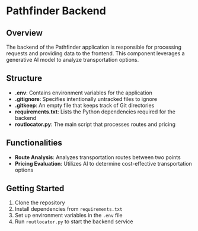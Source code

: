 # Pathfinder Backend

## Overview
The backend of the Pathfinder application is responsible for processing requests and providing data to the frontend. This component leverages a generative AI model to analyze transportation options.

## Structure
- **.env**: Contains environment variables for the application
- **.gitignore**: Specifies intentionally untracked files to ignore
- **.gitkeep**: An empty file that keeps track of Git directories
- **requirements.txt**: Lists the Python dependencies required for the backend
- **routlocator.py**: The main script that processes routes and pricing

## Functionalities
- **Route Analysis**: Analyzes transportation routes between two points
- **Pricing Evaluation**: Utilizes AI to determine cost-effective transportation options

## Getting Started
1. Clone the repository
2. Install dependencies from `requirements.txt`
3. Set up environment variables in the `.env` file
4. Run `routlocator.py` to start the backend service
